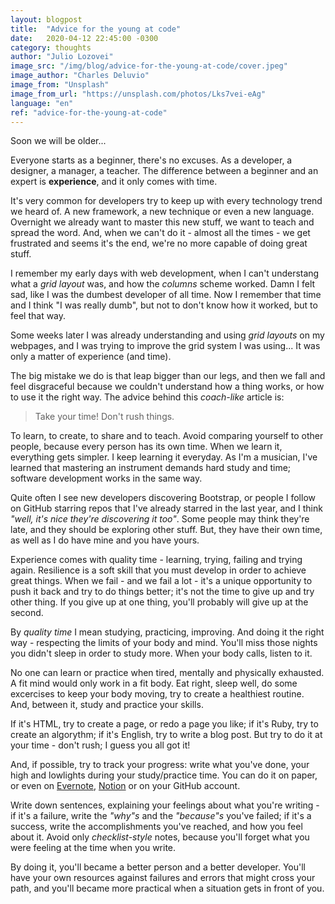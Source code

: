```yaml
---
layout: blogpost
title:  "Advice for the young at code"
date:   2020-04-12 22:45:00 -0300
category: thoughts
author: "Julio Lozovei"
image_src: "/img/blog/advice-for-the-young-at-code/cover.jpeg"
image_author: "Charles Deluvio"
image_from: "Unsplash"
image_from_url: "https://unsplash.com/photos/Lks7vei-eAg"
language: "en"
ref: "advice-for-the-young-at-code"
---
```

Soon we will be older...  
<!--more-->  
Everyone starts as a beginner, there's no excuses. As a developer, a designer, a manager, a teacher. The difference between a beginner and an expert is **experience**, and it only comes with time.

It's very common for developers try to keep up with every technology trend we heard of. A new framework, a new technique or even a new language. Overnight we already want to master this new stuff, we want to teach and spread the word. And, when we can't do it - almost all the times - we get frustrated and seems it's the end, we're no more capable of doing great stuff.

I remember my early days with web development, when I can't understang what a _grid layout_ was, and how the _columns_ scheme worked. Damn I felt sad, like I was the dumbest developer of all time. Now I remember that time and I think "I was really dumb", but not to don't know how it worked, but to feel that way.

Some weeks later I was already understanding and using _grid layouts_ on my webpages, and I was trying to improve the grid system I was using... It was only a matter of experience (and time).

The big mistake we do is that leap bigger than our legs, and then we fall and feel disgraceful because we couldn't understand how a thing works, or how to use it the right way. The advice behind this _coach-like_ article is:

> Take your time! Don't rush things.

To learn, to create, to share and to teach. Avoid comparing yourself to other people, because every person has its own time. When we learn it, everything gets simpler. I keep learning it everyday. As I'm a musician, I've learned that mastering an instrument demands hard study and time; software development works in the same way.

Quite often I see new developers discovering Bootstrap, or people I follow on GitHub starring repos that I've already starred in the last year, and I think _"well, it's nice they're discovering it too"_. Some people may think they're late, and they should be exploring other stuff. But, they have their own time, as well as I do have mine and you have yours.

Experience comes with quality time - learning, trying, failing and trying again. Resilience is a soft skill that you must develop in order to achieve great things. When we fail - and we fail a lot - it's a unique opportunity to push it back and try to do things better; it's not the time to give up and try other thing. If you give up at one thing, you'll probably will give up at the second.

By _quality time_ I mean studying, practicing, improving. And doing it the right way - respecting the limits of your body and mind. You'll miss those nights you didn't sleep in order to study more. When your body calls, listen to it.

No one can learn or practice when tired, mentally and physically exhausted. A fit mind would only work in a fit body. Eat right, sleep well, do some excercises to keep your body moving, try to create a healthiest routine. And, between it, study and practice your skills.

If it's HTML, try to create a page, or redo a page you like; if it's Ruby, try to create an algorythm; if it's English, try to write a blog post. But try to do it at your time - don't rush; I guess you all got it!

And, if possible, try to track your progress: write what you've done, your high and lowlights during your study/practice time. You can do it on paper, or even on [Evernote](https://evernote.com/), [Notion](https://www.notion.so/) or on your GitHub account.

Write down sentences, explaining your feelings about what you're writing - if it's a failure, write the _"why"s_ and the _"because"s_ you've failed; if it's a success, write the accomplishments you've reached, and how you feel about it. Avoid only _checklist-style_ notes, because you'll forget what you were feeling at the time when you write.

By doing it, you'll became a better person and a better developer. You'll have your own resources against failures and errors that might cross your path, and you'll became more practical when a situation gets in front of you.